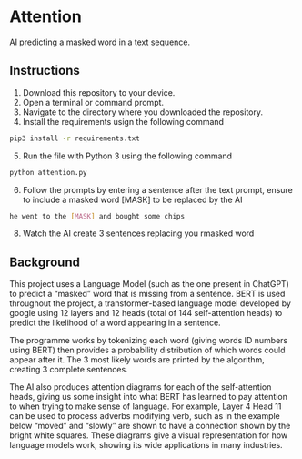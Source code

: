 # Attention
AI predicting a masked word in a text sequence.

## Instructions
1. Download this repository to your device.
2. Open a terminal or command prompt.
3. Navigate to the directory where you downloaded the repository.
4. Install the requirements usign the following command
```bash
pip3 install -r requirements.txt
```
5. Run the file with Python 3 using the following command
```bash
python attention.py
```
6. Follow the prompts by entering a sentence after the text prompt,
ensure to include a masked word [MASK] to be replaced by the AI
```bash
he went to the [MASK] and bought some chips
```
8. Watch the AI create 3 sentences replacing you rmasked word

## Background
This project uses a Language Model (such as the one present in ChatGPT) to predict a “masked” word that is missing from a sentence. BERT is used throughout the project, a transformer-based language model developed by google using 12 layers and 12 heads (total of 144 self-attention heads) to predict the likelihood of a word appearing in a sentence.

The programme works by tokenizing each word (giving words ID numbers using BERT) then provides a probability distribution of which words could appear after it. The 3 most likely words are printed by the algorithm, creating 3 complete sentences.

The AI also produces attention diagrams for each of the self-attention heads, giving us some insight into what BERT has learned to pay attention to when trying to make sense of language. For example, Layer 4 Head 11 can be used to process adverbs modifying verb, such as in the example below “moved” and “slowly” are shown to have a connection shown by the bright white squares. These diagrams give a visual representation for how language models work, showing its wide applications in many industries.
